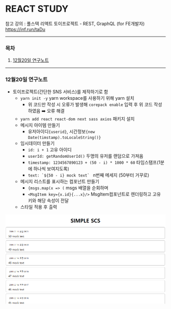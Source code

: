 # REACT STUDY

참고 강의 : 풀스택 리액트 토이프로젝트 - REST, GraphQL (for FE개발자) <https://inf.run/taDu>

---

### 목차
1. [12월20일 연구노트](#12월20일-연구노트)

---

### 12월20일 연구노트
- 토이프로젝트(간단한 SNS 서비스)를 제작하기로 함
  - ```yarn init -y```  yarn workspace를 사용하기 위해 yarn 설치
    - 위 코드만 작성 시 오류가 발생해 ```corepack enable``` 입력 후 위 코드 작성하였음 ➡️ 오류 해결
  - ```yarn add react react-dom next sass axios``` 패키지 설치
  - 메시지 아이템 만들기
    - 유저아이디```{userid}```, 시간정보```{new Date(timstamp).toLocaleString()}```
  - 임시데이터 만들기
    - ```id: i + 1``` 고유 아이디 
    - ```userId: getRandomUserId()``` 두명의 유저를 랜덤으로 가져옴
    - ```timestamp: 1234567890123 + (50 - i) * 1000 * 60``` 타임스탬프(1분에 하나씩 보여지도록) 
    - ```text: `${50 - i} mock text` ``` n번째 메세지 (50부터 거꾸로)
  - 메시지 리스트를 표시하는 컴포넌트 만들기
    - ```{msgs.map(x => (``` msgs 배열을 순회하며
    - ```<MsgItem key={x.id}{...x}/>``` MsgItem컴포넌트로 렌더링하고 고유 키와 해당 속성이 전달
  - 스타일 적용 후 출력
<center><img src="./img/1220.png" width="600"></center>
